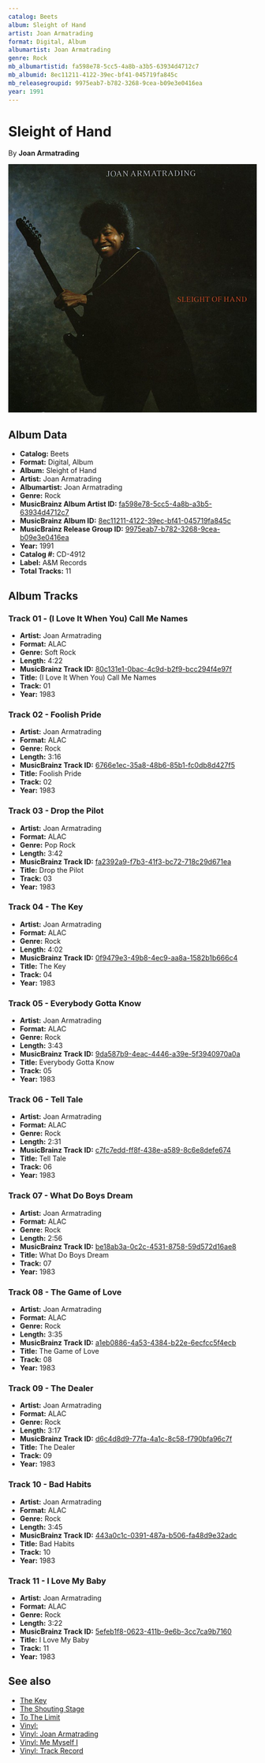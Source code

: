 ```yaml
---
catalog: Beets
album: Sleight of Hand
artist: Joan Armatrading
format: Digital, Album
albumartist: Joan Armatrading
genre: Rock
mb_albumartistid: fa598e78-5cc5-4a8b-a3b5-63934d4712c7
mb_albumid: 8ec11211-4122-39ec-bf41-045719fa845c
mb_releasegroupid: 9975eab7-b782-3268-9cea-b09e3e0416ea
year: 1991
---
```


# Sleight of Hand

By **Joan Armatrading**

![](../../assets/beetscovers/Joan_Armatrading-Sleight_of_Hand.jpg)

## Album Data

- **Catalog:** Beets
- **Format:** Digital, Album
- **Album:** Sleight of Hand
- **Artist:** Joan Armatrading
- **Albumartist:** Joan Armatrading
- **Genre:** Rock
- **MusicBrainz Album Artist ID:** [fa598e78-5cc5-4a8b-a3b5-63934d4712c7](https://musicbrainz.org/artist/fa598e78-5cc5-4a8b-a3b5-63934d4712c7)
- **MusicBrainz Album ID:** [8ec11211-4122-39ec-bf41-045719fa845c](https://musicbrainz.org/release/8ec11211-4122-39ec-bf41-045719fa845c)
- **MusicBrainz Release Group ID:** [9975eab7-b782-3268-9cea-b09e3e0416ea](https://musicbrainz.org/release-group/9975eab7-b782-3268-9cea-b09e3e0416ea)
- **Year:** 1991
- **Catalog #:** CD-4912
- **Label:** A&M Records
- **Total Tracks:** 11

## Album Tracks

### Track 01 - (I Love It When You) Call Me Names

- **Artist:** Joan Armatrading
- **Format:** ALAC
- **Genre:** Soft Rock
- **Length:** 4:22
- **MusicBrainz Track ID:** [80c131e1-0bac-4c9d-b2f9-bcc294f4e97f](https://musicbrainz.org/recording/80c131e1-0bac-4c9d-b2f9-bcc294f4e97f)
- **Title:** (I Love It When You) Call Me Names
- **Track:** 01
- **Year:** 1983

### Track 02 - Foolish Pride

- **Artist:** Joan Armatrading
- **Format:** ALAC
- **Genre:** Rock
- **Length:** 3:16
- **MusicBrainz Track ID:** [6766e1ec-35a8-48b6-85b1-fc0db8d427f5](https://musicbrainz.org/recording/6766e1ec-35a8-48b6-85b1-fc0db8d427f5)
- **Title:** Foolish Pride
- **Track:** 02
- **Year:** 1983

### Track 03 - Drop the Pilot

- **Artist:** Joan Armatrading
- **Format:** ALAC
- **Genre:** Pop Rock
- **Length:** 3:42
- **MusicBrainz Track ID:** [fa2392a9-f7b3-41f3-bc72-718c29d671ea](https://musicbrainz.org/recording/fa2392a9-f7b3-41f3-bc72-718c29d671ea)
- **Title:** Drop the Pilot
- **Track:** 03
- **Year:** 1983

### Track 04 - The Key

- **Artist:** Joan Armatrading
- **Format:** ALAC
- **Genre:** Rock
- **Length:** 4:02
- **MusicBrainz Track ID:** [0f9479e3-49b8-4ec9-aa8a-1582b1b666c4](https://musicbrainz.org/recording/0f9479e3-49b8-4ec9-aa8a-1582b1b666c4)
- **Title:** The Key
- **Track:** 04
- **Year:** 1983

### Track 05 - Everybody Gotta Know

- **Artist:** Joan Armatrading
- **Format:** ALAC
- **Genre:** Rock
- **Length:** 3:43
- **MusicBrainz Track ID:** [9da587b9-4eac-4446-a39e-5f3940970a0a](https://musicbrainz.org/recording/9da587b9-4eac-4446-a39e-5f3940970a0a)
- **Title:** Everybody Gotta Know
- **Track:** 05
- **Year:** 1983

### Track 06 - Tell Tale

- **Artist:** Joan Armatrading
- **Format:** ALAC
- **Genre:** Rock
- **Length:** 2:31
- **MusicBrainz Track ID:** [c7fc7edd-ff8f-438e-a589-8c6e8defe674](https://musicbrainz.org/recording/c7fc7edd-ff8f-438e-a589-8c6e8defe674)
- **Title:** Tell Tale
- **Track:** 06
- **Year:** 1983

### Track 07 - What Do Boys Dream

- **Artist:** Joan Armatrading
- **Format:** ALAC
- **Genre:** Rock
- **Length:** 2:56
- **MusicBrainz Track ID:** [be18ab3a-0c2c-4531-8758-59d572d16ae8](https://musicbrainz.org/recording/be18ab3a-0c2c-4531-8758-59d572d16ae8)
- **Title:** What Do Boys Dream
- **Track:** 07
- **Year:** 1983

### Track 08 - The Game of Love

- **Artist:** Joan Armatrading
- **Format:** ALAC
- **Genre:** Rock
- **Length:** 3:35
- **MusicBrainz Track ID:** [a1eb0886-4a53-4384-b22e-6ecfcc5f4ecb](https://musicbrainz.org/recording/a1eb0886-4a53-4384-b22e-6ecfcc5f4ecb)
- **Title:** The Game of Love
- **Track:** 08
- **Year:** 1983

### Track 09 - The Dealer

- **Artist:** Joan Armatrading
- **Format:** ALAC
- **Genre:** Rock
- **Length:** 3:17
- **MusicBrainz Track ID:** [d6c4d8d9-77fa-4a1c-8c58-f790bfa96c7f](https://musicbrainz.org/recording/d6c4d8d9-77fa-4a1c-8c58-f790bfa96c7f)
- **Title:** The Dealer
- **Track:** 09
- **Year:** 1983

### Track 10 - Bad Habits

- **Artist:** Joan Armatrading
- **Format:** ALAC
- **Genre:** Rock
- **Length:** 3:45
- **MusicBrainz Track ID:** [443a0c1c-0391-487a-b506-fa48d9e32adc](https://musicbrainz.org/recording/443a0c1c-0391-487a-b506-fa48d9e32adc)
- **Title:** Bad Habits
- **Track:** 10
- **Year:** 1983

### Track 11 - I Love My Baby

- **Artist:** Joan Armatrading
- **Format:** ALAC
- **Genre:** Rock
- **Length:** 3:22
- **MusicBrainz Track ID:** [5efeb1f8-0623-411b-9e6b-3cc7ca9b7160](https://musicbrainz.org/recording/5efeb1f8-0623-411b-9e6b-3cc7ca9b7160)
- **Title:** I Love My Baby
- **Track:** 11
- **Year:** 1983


## See also

- [The Key](The_Key.md)
- [The Shouting Stage](The_Shouting_Stage.md)
- [To The Limit](To_The_Limit.md)
- [Vinyl: ](../../Vinyl/Joan_Armatrading/Joan_Armatrading_index.md)
- [Vinyl: Joan Armatrading](../../Vinyl/Joan_Armatrading/Joan_Armatrading.md)
- [Vinyl: Me Myself I](../../Vinyl/Joan_Armatrading/Me_Myself_I.md)
- [Vinyl: Track Record](../../Vinyl/Joan_Armatrading/Track_Record.md)

